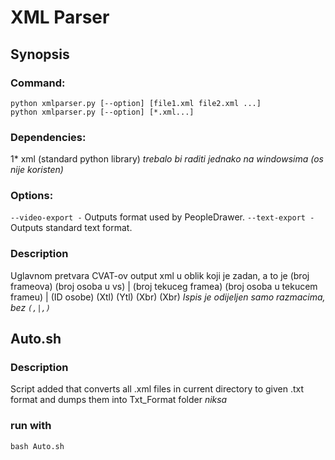 # XML Parser

## Synopsis
### Command:
    python xmlparser.py [--option] [file1.xml file2.xml ...]
    python xmlparser.py [--option] [*.xml...]  
### Dependencies:
1* xml (standard python library)
_trebalo bi raditi jednako na windowsima (os nije koristen)_
### Options:
`--video-export -` Outputs format used by PeopleDrawer.
`--text-export -` Outputs standard text format.

### Description
Uglavnom pretvara CVAT-ov output xml u oblik koji je zadan, a to je
(broj frameova) (broj osoba u vs) | (broj tekuceg framea) (broj osoba u tekucem frameu) | (ID osobe) (Xtl) (Ytl) (Xbr) (Xbr)
_Ispis je odijeljen samo razmacima, bez `(,|,)`_

## Auto.sh
### Description
Script added that converts all .xml files in current directory to given .txt format and dumps them into Txt_Format folder
_niksa_
### run with
`bash Auto.sh`
